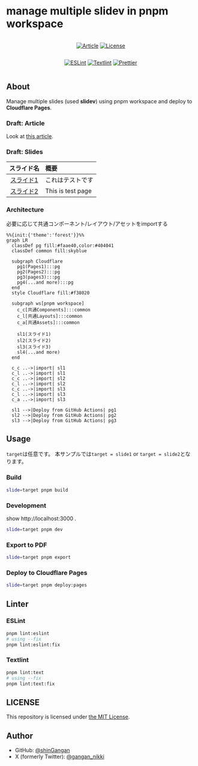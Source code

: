 # manage multiple slidev in pnpm workspace

<div  align="center" style="display: grid; grid-template-columns: repeat(1, 1fr)">
  <div style="display: grid; grid-template-rows: subgrid">

[![Article][zenn-logo]][atricle-href]
[![License][license-logo]][license-href]

  </div>
  <div style="display: grid; grid-template-rows: subgrid"> 
  
  [![ESLint][eslint-logo]][eslint-href]
  [![Textlint][textlint-logo]][textlint-href]
  [![Prettier][prettier-logo]][prettier-href]
  </div>
</div>

## About

Manage multiple slides (used **slidev**) using pnpm workspace and deploy to **Cloudflare Pages**.

### Draft: Article

Look at [this article]().

### Draft: Slides

|  スライド名   | 概要              |
| :-----------: | :---------------- |
| [スライド1]() | これはテストです  |
| [スライド2]() | This is test page |

### Architecture

必要に応じて共通コンポーネント/レイアウト/アセットをimportする

```mermaid
%%{init:{'theme':'forest'}}%%
graph LR
  classDef pg fill:#faae40,color:#404041
  classDef common fill:skyblue

  subgraph Cloudflare
    pg1(Pages1):::pg
    pg2(Pages2):::pg
    pg3(pages3):::pg
    pg4(...and more):::pg
  end
  style Cloudflare fill:#f38020

  subgraph ws[pnpm workspace]
    c_c[共通Components]:::common
    c_l[共通Layouts]:::common
    c_a[共通Assets]:::common

    sl1(スライド1)
    sl2(スライド2)
    sl3(スライド3)
    sl4(...and more)
  end

  c_c ..->|import| sl1
  c_l ..->|import| sl1
  c_c ..->|import| sl2
  c_l ..->|import| sl2
  c_c ..->|import| sl3
  c_l ..->|import| sl3
  c_a ..->|import| sl3

  sl1 -->|Deploy from GitHub Actions| pg1
  sl2 -->|Deploy from GitHub Actions| pg2
  sl3 -->|Deploy from GitHub Actions| pg3
```

## Usage

`target`は任意です。
本サンプルでは`target = slide1` or `target = slide2`となります。

### Build

```sh
slide=target pnpm build
```

### Development

show http://localhost:3000 .

```sh
slide=target pnpm dev
```

### Export to PDF

```sh
slide=target pnpm export
```

### Deploy to Cloudflare Pages

```sh
slide=target pnpm deploy:pages
```

## Linter

### ESLint

```sh
pnpm lint:eslint
# using --fix
pnpm lint:eslint:fix
```

### Textlint

```sh
pnpm lint:text
# using --fix
pnpm lint:text:fix
```

## LICENSE

This repository is licensed under [the MIT License](./LICENSE).

## Author

- GitHub: [@shinGangan](https://github.com/shinGangan)
- X (formerly Twitter): [@gangan_nikki]()

<!--
  Badges
-->

[zenn-logo]: https://img.shields.io/badge/Zenn-Show_article-0078D4.svg?style=plastic&logo=zenn
[atricle-href]: https://zenn.dev/gangannikki
[textlint-logo]: https://img.shields.io/badge/textlint-v13.4.x-F35776?style=plastic&logo=textlint&colorA=2AE2F2
[textlint-href]: https://textlint.github.io/
[eslint-logo]: https://img.shields.io/badge/ESLint-v8.54.x-4B32C3?style=plastic&logo=eslint
[eslint-href]: https://eslint.org/
[prettier-logo]: https://img.shields.io/badge/Prettier-v3.1.x-F7B93E?style=plastic&logo=prettier
[prettier-href]: https://prettier.io/
[license-logo]: https://img.shields.io/github/license/shinGangan/exp-slidev-monorepo?style=plastic
[license-href]: ./LICENSE
